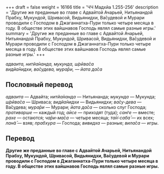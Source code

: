 +++
draft = false
weight = 16166
title = 'ЧЧ Мадхйа 1.255-256'
description = 'Другие же преданные во главе с Адвайтой Ачарьей, Нитьянандой Прабху, Мукундой, Шривасой, Видьянидхи, Ва̄судевой и Мурари проводили с Господом в Джаганнатха-Пури только четыре месяца в году. В обществе этих вайшнавов Господь являл самые разные игры.'
summary = 'Другие же преданные во главе с Адвайтой Ачарьей, Нитьянандой Прабху, Мукундой, Шривасой, Видьянидхи, Ва̄судевой и Мурари проводили с Господом в Джаганнатха-Пури только четыре месяца в году. В обществе этих вайшнавов Господь являл самые разные игры.'
+++

_адваита, нитйа̄нанда, мукунда, ш́рӣва̄са  
видйа̄нидхи, ва̄судева, мура̄ри, — йата да̄са_

## Пословный перевод

_адваита_ — Адвайта; _нитйа̄нанда_ — Нитьянанда; _мукунда_ — Мукунда; _ш́рӣва̄са_ — Шриваса; _видйа̄нидхи_ — Видьянидхи; _ва̄су_\-_дева_ — Ва̄судева; _мура̄ри_ — Мурари; _йата_ _да̄са_ — сколько слуг Господа; _пративарше_ — каждый год; _а̄исе_ — приходят (туда); _сан̇ге_ — вместе; _рахе_ — остаются; _ча̄ри_\-_ма̄са_ — четыре месяца; _та̄н̇_\-_саба̄_ — их всех; _лан̃а̄_ — взяв; _прабхура_ — Господа; _вивидха_ — разные; _вила̄са_ — игры.

## Перевод

**Другие же преданные во главе с Адвайтой Ачарьей, Нитьянандой Прабху, Мукундой, Шривасой, Видьянидхи, Ва̄судевой и Мурари проводили с Господом в Джаганнатха-Пури только четыре месяца в году. В обществе этих вайшнавов Господь являл самые разные игры.**
